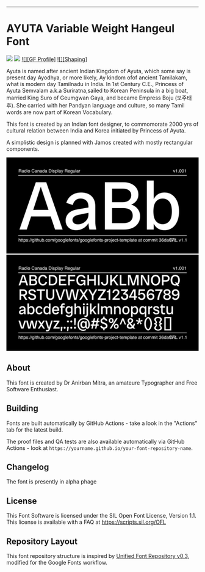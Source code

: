 ----

# AYUTA Variable Weight Hangeul Font

[![][Fontbakery]](https://googlefonts.github.io/googlefonts-project-template/fontbakery/fontbakery-report.html)
[![][Universal]](https://googlefonts.github.io/googlefonts-project-template/fontbakery/fontbakery-report.html)
[![][GF Profile]](https://googlefonts.github.io/googlefonts-project-template/fontbakery/fontbakery-report.html)
[![][Shaping]](https://googlefonts.github.io/googlefonts-project-template/fontbakery/fontbakery-report.html)

[Fontbakery]: https://img.shields.io/endpoint?url=https%3A%2F%2Fraw.githubusercontent.com%2Fmitradranirban%2Fsamaano-fonts%2Fgh-pages%2Fbadges%2Foverall.json
[Universal]: https://img.shields.io/endpoint?url=https%3A%2F%2Fraw.githubusercontent.com%2Fmitradranirban%2Fsamaano-fonts%2Fgh-pages%2Fbadges%2FUniversalProfileChecks.json
[Font File]: https://img.shields.io/endpoint?url=https%3A%2F%2Fraw.githubusercontent.com%2Fmitradranirban%2Fsamaano-fonts%2Fgh-pages%2Fbadges%2FFontFileChecks.json
[Repository]: https://img.shields.io/endpoint?url=https%3A%2F%2Fraw.githubusercontent.com%2Fmitradranirban%2Fsamaano-fonts%2Fgh-pages%2Fbadges%2FRepositoryChecks.json
[OpenType]: https://img.shields.io/endpoint?url=https%3A%2F%2Fraw.githubusercontent.com%2Fmitradranirban%2Fsamaano-fonts%2Fgh-pages%2Fbadges%2FOpenTypeSpecificationChecks.json

Ayuta is named after ancient Indian Kingdom of Ayuta, which some say is present day Ayodhya, or more likely, Ay kindom ofof ancient Tamilakam, what is modern day Tamilnadu in India. In 1st Century C.E., Princess of Ayuta Semvalam a.k.a Suriratna,sailed to Korean Peninsula in a big boat, married King Suro of Geumgwan Gaya, and became Empress Boju (보주태후). She carried with her Pandyan language and culture, so many Tamil words are now part of Korean Vocabulary.

This font is created by an Indian font designer, to commomorate 2000 yrs of cultural relation between India and Korea initiated by Princess of Ayuta.

A simplistic design is planned with Jamos created with mostly rectangular components.

![Sample Image](documentation/image1.png)
![Sample Image](documentation/image2.png)

## About
This font is created by Dr Anirban Mitra, an amateure Typographer and Free Software Enthusiast. 
 
## Building

Fonts are built automatically by GitHub Actions - take a look in the "Actions" tab for the latest build.

 

The proof files and QA tests are also available automatically via GitHub Actions - look at `https://yourname.github.io/your-font-repository-name`.

## Changelog

The font is presently in alpha phage 

## License

This Font Software is licensed under the SIL Open Font License, Version 1.1.
This license is available with a FAQ at
https://scripts.sil.org/OFL

## Repository Layout

This font repository structure is inspired by [Unified Font Repository v0.3](https://github.com/unified-font-repository/Unified-Font-Repository), modified for the Google Fonts workflow.
